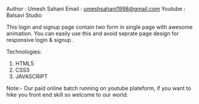Author : Umesh Sahani
Email : umeshsahani1998@gmail.com
Youtube : Balsavi Studio


This login and signup page contain two form in single page with awesome animation.
You can easily use this and avoid seprate page design for responsive login & signup .

Technologies:
1. HTML5
2. CSS3
3. JAVASCRIPT  


Note:- Our paid online batch running on youtube plateform, if you want to hike you 
front end skill so welcome to our world.

